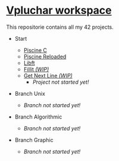 # [Vpluchar workspace](https://github.com/kiezmor/42BLBLBLBLBLBLBLBL)

This repositorie contains all my 42 projects.
* Start
	* [Piscine C](start/42piscinec)
	* [Piscine Reloaded](start/piscineR)
	* [Libft](start/libft)
	* [Fillit *(WIP)*](start/Fillit)
	* [Get Next Line *(WIP)*](start/GNL)
		* *Project not started yet!*

* Branch Unix
	* *Branch not started yet!*

* Branch Algorithmic
	* *Branch not started yet!*

* Branch Graphic
	* *Branch not started yet!*